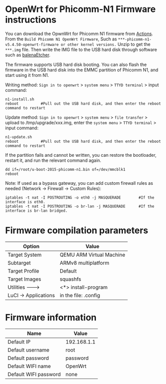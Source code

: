 # OpenWrt for Phicomm-N1 Firmware instructions


You can download the OpwnWrt for Phicomm N1 firmware from [Actions](https://github.com/ophub/op/actions). From the `Build Phicomm N1 OpenWrt Firmware`, Such as `***-phicomm-n1-v5.4.50-openwrt-firmware or other kernel versions.` Unzip to get the `***.img` file. Then write the IMG file to the USB hard disk through software such as [balenaEtcher](https://www.balena.io/etcher/).

The firmware supports USB hard disk booting. You can also flash the firmware in the USB hard disk into the EMMC partition of Phicomm N1, and start using it from N1.

Writing method: `Sign in to openwrt` > `system menu` > `TTYD terminal` > input command: 
```shell script
n1-install.sh
reboot          #Pull out the USB hard disk, and then enter the reboot command to restart
```

Update method: `Sign in to openwrt` > `system menu` > `file transfer` > upload to /tmp/upgrade/xxx.img, enter the `system menu` > `TTYD terminal` > input command: 
```shell script
n1-update.sh
reboot          #Pull out the USB hard disk, and then enter the reboot command to restart
```
If the partition fails and cannot be written, you can restore the bootloader, restart it, and run the relevant command again.
```shell script
dd if=/root/u-boot-2015-phicomm-n1.bin of=/dev/mmcblk1
reboot
```

Note: If used as a bypass gateway, you can add custom firewall rules as needed (Network -> Firewall -> Custom Rules):
```shell script
iptables -t nat -I POSTROUTING -o eth0 -j MASQUERADE        #If the interface is eth0.
iptables -t nat -I POSTROUTING -o br-lan -j MASQUERADE      #If the interface is br-lan bridged.
```
# Firmware compilation parameters

| Option | Value |
| ---- | ---- |
| Target System | QEMU ARM Virtual Machine |
| Subtarget | ARMv8 multiplatform |
| Target Profile | Default |
| Target Images | squashfs |
| Utilities  ---> |  <*> install-program |
| LuCI -> Applications | in the file: .config |

# Firmware information

| Name | Value |
| ---- | ---- |
| Default IP | 192.168.1.1 |
| Default username | root |
| Default password | password |
| Default WIFI name | OpenWrt |
| Default WIFI password | none |
